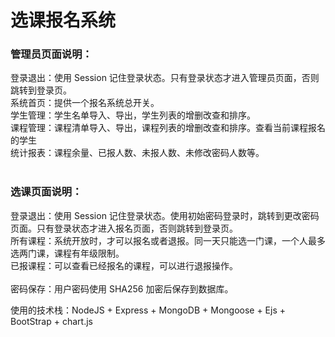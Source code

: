 # 选课报名系统
### 管理员页面说明：<br>
登录退出：使用 Session 记住登录状态。只有登录状态才进入管理员页面，否则跳转到登录页。<br>
系统首页：提供一个报名系统总开关。<br>
学生管理：学生名单导入、导出，学生列表的增删改查和排序。<br>
课程管理：课程清单导入、导出，课程列表的增删改查和排序。查看当前课程报名的学生<br>
统计报表：课程余量、已报人数、未报人数、未修改密码人数等。<br>
<br>
### 选课页面说明：<br>
登录退出：使用 Session 记住登录状态。使用初始密码登录时，跳转到更改密码页面。只有登录状态才进入报名页面，否则跳转到登录页。<br>
所有课程：系统开放时，才可以报名或者退报。同一天只能选一门课，一个人最多选两门课，课程有年级限制。<br>
已报课程：可以查看已经报名的课程，可以进行退报操作。<br>
<br>
密码保存：用户密码使用 SHA256 加密后保存到数据库。<br>

使用的技术栈：NodeJS + Express + MongoDB + Mongoose + Ejs + BootStrap + chart.js